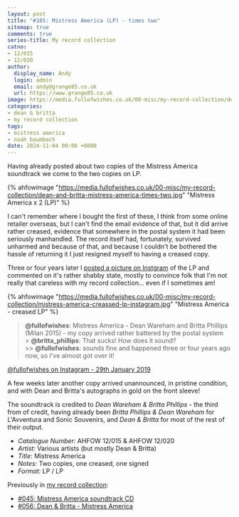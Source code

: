 ```yaml
---
layout: post
title: "#185: Mistress America (LP) - times two"
sitemap: true
comments: true
series-title: My record collection
catno:
- 12/015
- 12/020
author:
  display_name: Andy
  login: admin
  email: andy@grange85.co.uk
  url: https://www.grange85.co.uk
image: https://media.fullofwishes.co.uk/00-misc/my-record-collection/dean-and-britta-mistress-america-times-two.jpg
categories:
- dean & britta
- my record collection
tags:
- mistress america
- noah baumbach
date: 2024-11-04 00:00 +0000
---
```

Having already posted about two copies of the Mistress America soundtrack we come to the two copies on LP.

{% ahfowimage "https://media.fullofwishes.co.uk/00-misc/my-record-collection/dean-and-britta-mistress-america-times-two.jpg" "Mistress America x 2 (LP)" %}

I can't remember where I bought the first of these, I think from some online retailer overseas, but I can't find the email evidence of that, but it did arrive rather creased, evidence that somewhere in the postal system it had been seriously manhandled. The record itself had, fortunately, survived unharmed and because of that, and because I couldn't be bothered the hassle of returning it I just resigned myself to having a creased copy.

Three or four years later I [posted a picture on Instgram](https://www.instagram.com/p/BtNi4QqA1YL/) of the LP and commented on it's rather shabby state, mostly to convince folk that I'm not really that careless with my record collection... even if I sometimes am!

{% ahfowimage "https://media.fullofwishes.co.uk/00-misc/my-record-collection/mistress-america-creassed-lp-instagram.jpg" "Mistress America - creased LP" %}

<blockquote>
<p>
<strong>@fullofwishes</strong>: Mistress America - Dean Wareham and Britta Phillips (Milan 2015) - my copy arrived rather battered by the postal system<br>
 > <strong>@britta_phillips</strong>: That sucks! How does it sound?<br>
 >> <strong>@fullofwishes</strong>: sounds fine and happened three or four years ago now, so I've almost got over it!</p>
</blockquote>
<p class="caption"><a href="https://www.instagram.com/p/BtNi4QqA1YL/">@fullofwishes on Instagram - 29th January 2019</a></p>


A few weeks later another copy arrived unannounced, in pristine condition, and with Dean and Britta's autographs in gold on the front sleeve!

The soundtrack is credited to _Dean Wareham & Britta Phillips_ - the third from of credit, having already been _Britta Phillips & Dean Wareham_ for L'Avventura and Sonic Souvenirs, and _Dean & Britta_ for most of the rest of their output.

 - *Catalogue Number:* AHFOW 12/015 & AHFOW 12/020
 - *Artist:* Various artists (but mostly Dean & Britta)
 - *Title:* Mistress America
 - *Notes:* Two copies, one creased, one signed
 - *Format:* LP / LP

Previously in [my record collection](/category/my-record-collection):
 - [#045: Mistress America soundtrack CD](/2023/06/22/my-record-collection-045-mistress-america-soundtrack-cd/)
 - [#056: Dean & Britta - Mistress America](/2023/07/31/my-record-collection-056-dean-britta-mistress-america/)


